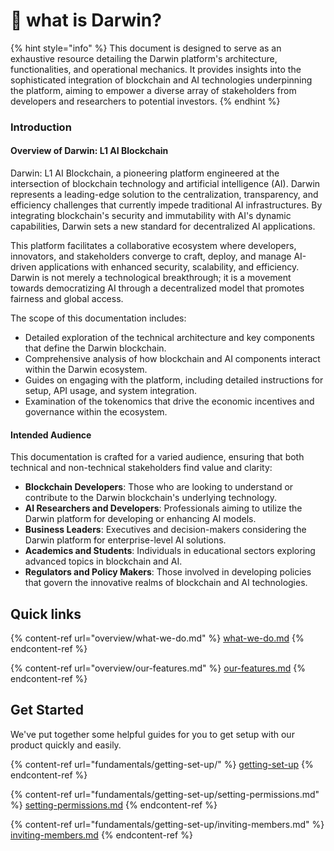# 👋 what is Darwin?

{% hint style="info" %}
This document is designed to serve as an exhaustive resource detailing the Darwin platform's architecture, functionalities, and operational mechanics. It provides insights into the sophisticated integration of blockchain and AI technologies underpinning the platform, aiming to empower a diverse array of stakeholders from developers and researchers to potential investors.
{% endhint %}

### **Introduction**

#### **Overview of Darwin: L1 AI Blockchain**

Darwin: L1 AI Blockchain, a pioneering platform engineered at the intersection of blockchain technology and artificial intelligence (AI). Darwin represents a leading-edge solution to the centralization, transparency, and efficiency challenges that currently impede traditional AI infrastructures. By integrating blockchain's security and immutability with AI's dynamic capabilities, Darwin sets a new standard for decentralized AI applications.

This platform facilitates a collaborative ecosystem where developers, innovators, and stakeholders converge to craft, deploy, and manage AI-driven applications with enhanced security, scalability, and efficiency. Darwin is not merely a technological breakthrough; it is a movement towards democratizing AI through a decentralized model that promotes fairness and global access.



The scope of this documentation includes:

* Detailed exploration of the technical architecture and key components that define the Darwin blockchain.
* Comprehensive analysis of how blockchain and AI components interact within the Darwin ecosystem.
* Guides on engaging with the platform, including detailed instructions for setup, API usage, and system integration.
* Examination of the tokenomics that drive the economic incentives and governance within the ecosystem.

#### **Intended Audience**

This documentation is crafted for a varied audience, ensuring that both technical and non-technical stakeholders find value and clarity:

* **Blockchain Developers**: Those who are looking to understand or contribute to the Darwin blockchain's underlying technology.
* **AI Researchers and Developers**: Professionals aiming to utilize the Darwin platform for developing or enhancing AI models.
* **Business Leaders**: Executives and decision-makers considering the Darwin platform for enterprise-level AI solutions.
* **Academics and Students**: Individuals in educational sectors exploring advanced topics in blockchain and AI.
* **Regulators and Policy Makers**: Those involved in developing policies that govern the innovative realms of blockchain and AI technologies.

## Quick links

{% content-ref url="overview/what-we-do.md" %}
[what-we-do.md](overview/what-we-do.md)
{% endcontent-ref %}

{% content-ref url="overview/our-features.md" %}
[our-features.md](overview/our-features.md)
{% endcontent-ref %}

## Get Started

We've put together some helpful guides for you to get setup with our product quickly and easily.

{% content-ref url="fundamentals/getting-set-up/" %}
[getting-set-up](fundamentals/getting-set-up/)
{% endcontent-ref %}

{% content-ref url="fundamentals/getting-set-up/setting-permissions.md" %}
[setting-permissions.md](fundamentals/getting-set-up/setting-permissions.md)
{% endcontent-ref %}

{% content-ref url="fundamentals/getting-set-up/inviting-members.md" %}
[inviting-members.md](fundamentals/getting-set-up/inviting-members.md)
{% endcontent-ref %}
